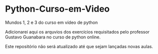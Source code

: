 # Python-Curso-em-Video
Mundos 1, 2 e 3 do curso em vídeo de python

Adicionarei aqui os arquvios dos exercícios requisitados pelo professor Gustavo Guanabara no curso de python online.

Este repositório não será atualizado até que sejam lançadas novas aulas.
